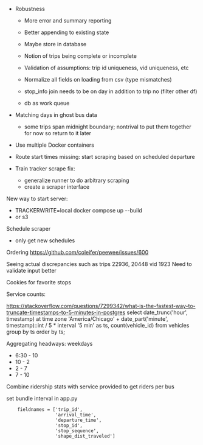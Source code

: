 - Robustness
  - More error and summary reporting
  - Better appending to existing state
  - Maybe store in database
  - Notion of trips being complete or incomplete
  - Validation of assumptions: trip id uniqueness, vid uniqueness, etc
  - Normalize all fields on loading from csv (type mismatches)
  - stop_info join needs to be on day in addition to trip no (filter other df)

  - db as work queue


- Matching days in ghost bus data
  - some trips span midnight boundary; nontrival to put them together for now so return to it later


- Use multiple Docker containers
- Route start times missing: start scraping based on scheduled departure

- Train tracker scrape fix:
  - generalize runner to do arbitrary scraping
  - create a scraper interface

New way to start server:
 - TRACKERWRITE=local docker compose up --build
 - or s3

Schedule scraper
 - only get new schedules

Ordering
https://github.com/coleifer/peewee/issues/600

Seeing actual discrepancies such as trips 22936, 20448 vid 1923
Need to validate input better

Cookies for favorite stops

Service counts:

https://stackoverflow.com/questions/7299342/what-is-the-fastest-way-to-truncate-timestamps-to-5-minutes-in-postgres
select date_trunc('hour', timestamp) at time zone 'America/Chicago' + date_part('minute', timestamp)::int / 5 * interval '5 min' as ts, count(vehicle_id) from vehicles group by ts order by ts;

Aggregating headways:
weekdays
- 6:30 - 10
- 10 - 2
- 2 - 7
- 7 - 10

Combine ridership stats with service provided to get riders per bus

set bundle interval in app.py

        fieldnames = ['trip_id',
                      'arrival_time',
                      'departure_time',
                      'stop_id',
                      'stop_sequence',
                      'shape_dist_traveled']
